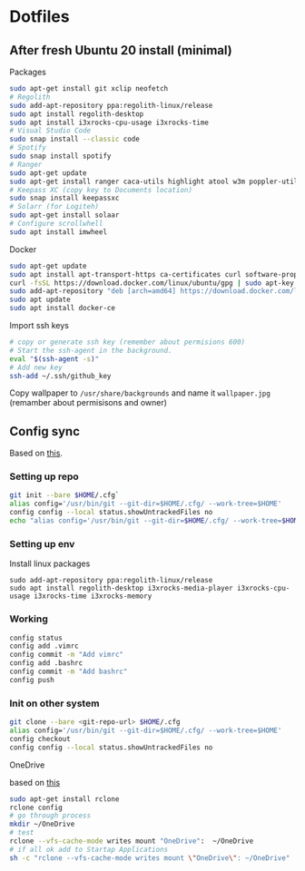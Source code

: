# Dotfiles

## After fresh Ubuntu 20 install (minimal)

Packages

```bash
sudo apt-get install git xclip neofetch
# Regolith
sudo add-apt-repository ppa:regolith-linux/release
sudo apt install regolith-desktop
sudo apt install i3xrocks-cpu-usage i3xrocks-time
# Visual Studio Code
sudo snap install --classic code
# Spotify
sudo snap install spotify
# Ranger
sudo apt-get update
sudo apt-get install ranger caca-utils highlight atool w3m poppler-utils mediainfo
# Keepass XC (copy key to Documents location)
sudo snap install keepassxc
# Solarr (for Logiteh)
sudo apt-get install solaar
# Configure scrollwhell
sudo apt install imwheel
```

Docker

```bash
sudo apt-get update
sudo apt install apt-transport-https ca-certificates curl software-properties-common
curl -fsSL https://download.docker.com/linux/ubuntu/gpg | sudo apt-key add -
sudo add-apt-repository "deb [arch=amd64] https://download.docker.com/linux/ubuntu focal stable"
sudo apt update
sudo apt install docker-ce
```

Import ssh keys

```bash
# copy or generate ssh key (remember about permisions 600)
# Start the ssh-agent in the background.
eval "$(ssh-agent -s)"
# Add new key
ssh-add ~/.ssh/github_key
```

Copy wallpaper to `/usr/share/backgrounds` and name it `wallpaper.jpg` (remamber about permisisons and owner)

## Config sync

Based on [this](https://www.atlassian.com/git/tutorials/dotfiles).

### Setting up repo

```bash
git init --bare $HOME/.cfg`
alias config='/usr/bin/git --git-dir=$HOME/.cfg/ --work-tree=$HOME'
config config --local status.showUntrackedFiles no
echo "alias config='/usr/bin/git --git-dir=$HOME/.cfg/ --work-tree=$HOME'" >> $HOME/.bash_aliases
```

### Setting up env

Install linux packages

```
sudo add-apt-repository ppa:regolith-linux/release
sudo apt install regolith-desktop i3xrocks-media-player i3xrocks-cpu-usage i3xrocks-time i3xrocks-memory
```

### Working

```bash
config status
config add .vimrc
config commit -m "Add vimrc"
config add .bashrc
config commit -m "Add bashrc"
config push
```

### Init on other system

```bash
git clone --bare <git-repo-url> $HOME/.cfg
alias config='/usr/bin/git --git-dir=$HOME/.cfg/ --work-tree=$HOME'
config checkout
config config --local status.showUntrackedFiles no
```


OneDrive

based on [this](https://itsfoss.com/use-onedrive-linux-rclone/)

```bash
sudo apt-get install rclone
rclone config
# go through process
mkdir ~/OneDrive
# test
rclone --vfs-cache-mode writes mount "OneDrive":  ~/OneDrive
# if all ok add to Startap Applications
sh -c "rclone --vfs-cache-mode writes mount \"OneDrive\": ~/OneDrive"
```
